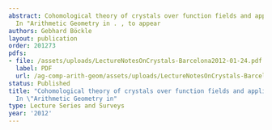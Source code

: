 ```yaml
---
abstract: Cohomological theory of crystals over function fields and applications.
  In "Arithmetic Geometry in . , to appear
authors: Gebhard Böckle
layout: publication
order: 201273
pdfs:
- file: /assets/uploads/LectureNotesOnCrystals-Barcelona2012-01-24.pdf
  label: PDF
  url: /ag-comp-arith-geom/assets/uploads/LectureNotesOnCrystals-Barcelona2012-01-24.pdf
status: Published
title: "Cohomological theory of crystals over function fields and applications. \t\
  In \"Arithmetic Geometry in"
type: Lecture Series and Surveys
year: '2012'
---
```

